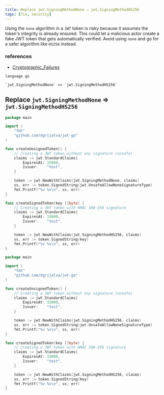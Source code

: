```yaml
---
title: Replace jwt.SigningMethodNone ⇒ jwt.SigningMethodHS256
tags: [fix, security]
---
```


Using the `none` algorithm in a `JWT` token is risky because it assumes the token's integrity is already ensured. This could let a malicious actor create a fake JWT token that gets automatically verified. Avoid using `none` and go for a safer algorithm like `HS256` instead.

### references

- [Cryptographic_Failures](https://owasp.org/Top10/A02_2021-Cryptographic_Failures)


```grit
language go

`jwt.SigningMethodNone` => `jwt.SigningMethodHS256`
```

## Replace `jwt.SigningMethodNone` ⇒ `jwt.SigningMethodHS256`

```go
package main

import (
	"fmt"
	"github.com/dgrijalva/jwt-go"
)

func createUnsignedToken() {
	// Creating a JWT token without any signature (unsafe)
	claims := jwt.StandardClaims{
		ExpiresAt: 15000,
		Issuer:    "test",
	}

	token := jwt.NewWithClaims(jwt.SigningMethodNone, claims)
	ss, err := token.SignedString(jwt.UnsafeAllowNoneSignatureType)
	fmt.Printf("%v %v\n", ss, err)
}

func createSignedToken(key []byte) {
	// Creating a JWT token with HMAC SHA-256 signature
	claims := jwt.StandardClaims{
		ExpiresAt: 15000,
		Issuer:    "test",
	}

	token := jwt.NewWithClaims(jwt.SigningMethodHS256, claims)
	ss, err := token.SignedString(key)
	fmt.Printf("%v %v\n", ss, err)
}
```

```go
package main

import (
	"fmt"
	"github.com/dgrijalva/jwt-go"
)

func createUnsignedToken() {
	// Creating a JWT token without any signature (unsafe)
	claims := jwt.StandardClaims{
		ExpiresAt: 15000,
		Issuer:    "test",
	}

	token := jwt.NewWithClaims(jwt.SigningMethodHS256, claims)
	ss, err := token.SignedString(jwt.UnsafeAllowNoneSignatureType)
	fmt.Printf("%v %v\n", ss, err)
}

func createSignedToken(key []byte) {
	// Creating a JWT token with HMAC SHA-256 signature
	claims := jwt.StandardClaims{
		ExpiresAt: 15000,
		Issuer:    "test",
	}

	token := jwt.NewWithClaims(jwt.SigningMethodHS256, claims)
	ss, err := token.SignedString(key)
	fmt.Printf("%v %v\n", ss, err)
}
```
